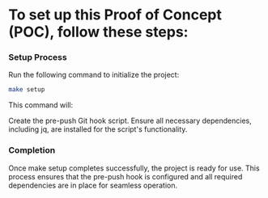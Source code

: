 # To set up this Proof of Concept (POC), follow these steps:

### Setup Process

Run the following command to initialize the project:

```bash
make setup
```

This command will:

Create the pre-push Git hook script.
Ensure all necessary dependencies, including jq, are installed for the script's functionality.

### Completion

Once make setup completes successfully, the project is ready for use. This process ensures that the pre-push hook is configured and all required dependencies are in place for seamless operation.
